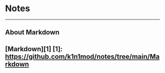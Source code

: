 # Notes

----
## About Markdown
[Markdown][1]
[1]: https://github.com/k1n1mod/notes/tree/main/Markdown
----
